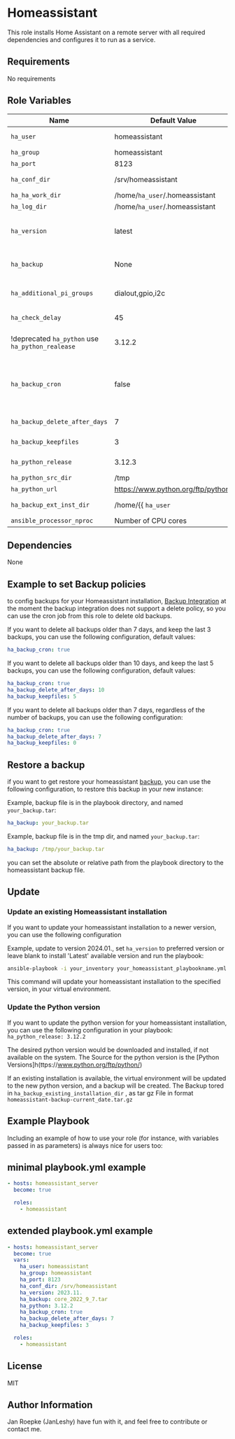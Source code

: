 # Homeassistant

This role installs Home Assistant on a remote server with all required dependencies and configures it to run as a service.

## Requirements

No requirements

## Role Variables

| Name                          | Default Value      | Description                                                                                                                                                                                                                                                                  |
| ----------------------------- | ------------------ | ---------------------------------------------------------------------------------------------------------------------------------------------------------------------------------------------------------------------------------------------------------------------------- |
| `ha_user`                     | homeassistant      | The user which would created and run the homeassistant installation and service                                                                                                                                                                                              |
| `ha_group`                    | homeassistant      | The group which would created                                                                                                                                                                                                                                                |
| `ha_port`                     | 8123               | the webaccess port                                                                                                                                                                                                                                                           |
| `ha_conf_dir`                 | /srv/homeassistant | The config path, where homeassistant woud be installed                                                                                                                                                                                                                       |
| `ha_ha_work_dir` | /home/`ha_user`/.homeassistant | The homeassistant work directory |
| `ha_log_dir` | /home/`ha_user`/.homeassistant | The homeassistant log directory |
| `ha_version`                  | latest             | A specified homeassistant which would be installed, recommendly use for updated to a higher version if the new version is not next version from the current installation.                                                                                                    |
| `ha_backup`                   | None               | set absolute or relative path from playbook directory to the homeassistant backup file [Restore a backup](#restore-a-backup)                                                                                                                                                 |
| `ha_additional_pi_groups`     | dialout,gpio,i2c   | addiotion requrired groups for the homeassitent installation on a rasperry pi, do not change or overwrite the values                                                                                                                                                         |
| `ha_check_delay`              | 45                 | delay in seconds for waiting if Home Assistent is available                                                                                                                                                                                                                  |
| !deprecated `ha_python` use `ha_python_realease`                  | 3.12.2             | The python version for homeassistant, if not available on the system it will be installed check recommend version [Python](https://www.home-assistant.io/installation/macos#install-home-assistant-core)                                                                     |
| `ha_backup_cron`              | false              | if set to true, it creates an cron entry for your homeassistant user, a custom delete time for backups, per day (var: `ha_backup_delete_after_days`) or per keep files (`ha_backup_delete_after_days`) and combining both values. [Example](#example-to-set-backup-policies) |
| `ha_backup_delete_after_days` | 7                  | delete all backups older definded value in days, if you want delete                                                                                                                                                                                                          |
| `ha_backup_keepfiles`         | 3                  | keep defined value files, regardless the `ha_backup_delete_after_days` value                                                                                                                                                                                                 |
|`ha_python_release`| 3.12.3  | # See <https://www.python.org/downloads/source/> |
|`ha_python_src_dir`| /tmp | download source directory |
|`ha_python_url` | <https://www.python.org/ftp/python/> | Python download URL |
| `ha_backup_ext_inst_dir` | /home/{{ `ha_user` | Backup of existing installation, in case of python backup [Info](#update-the-python-version) |
| `ansible_processor_nproc` | Number of CPU cores | Number of processors for the python build |

## Dependencies

None

## Example to set Backup policies

to config backups for your Homeassistant installation, [Backup Integration](https://www.home-assistant.io/integrations/backup/)
at the moment the backup integration does not support a delete policy, so you can use the cron job from this role to delete old backups.

If you want to delete all backups older than 7 days, and keep the last 3 backups, you can use the following configuration, default values:

```yaml
ha_backup_cron: true
```

If you want to delete all backups older than 10 days, and keep the last 5 backups, you can use the following configuration, default values:

```yaml
ha_backup_cron: true
ha_backup_delete_after_days: 10
ha_backup_keepfiles: 5
```

If you want to delete all backups older than 7 days, regardless of the number of backups, you can use the following configuration:

```yaml
ha_backup_cron: true
ha_backup_delete_after_days: 7
ha_backup_keepfiles: 0
```

## Restore a backup

if you want to get restore your homeassistant [backup](https://www.home-assistant.io/common-tasks/os/#backups), you can use the following configuration, to restore this backup in your new instance:

Example, backup file is in the playbook directory, and named `your_backup.tar`:

```yaml
ha_backup: your_backup.tar
```

Example, backup file is in the tmp dir, and named `your_backup.tar`:

```yaml
ha_backup: /tmp/your_backup.tar
```

you can set the absolute or relative path from the playbook directory to the homeassistant backup file.

## Update

### Update an existing Homeassistant installation

If you want to update your homeassistant installation to a newer version, you can use the following configuration

Example, update to version 2024.01., set `ha_version` to preferred version or leave blank to install 'Latest' available version and run the playbook:

```bash
ansible-playbook -i your_inventory your_homeassistant_playbookname.yml
```

This command will update your homeassistant installation to the specified version, in your virtual environment.

### Update the Python version

If you want to update the python version for your homeassistant installation, you can use the following configuration in your playbook:
`ha_python_release: 3.12.2`

 The desired python version would be downloaded and installed, if not available on the system. The Source for the python version is the [Python Versions]h(ttps://www.python.org/ftp/python/)

If an existing installation is available, the virtual environment will be updated to the new python version, and a backup will be created.
The Backup tored in `ha_backup_existing_installation_dir` , as tar gz File in format `homeassistant-backup-current_date.tar.gz`

## Example Playbook

Including an example of how to use your role (for instance, with variables passed in as parameters) is always nice for users too:

## minimal playbook.yml example

```yaml
- hosts: homeassistant_server
  become: true

  roles:
    - homeassistant
```

## extended playbook.yml example

```yaml
- hosts: homeassistant_server
  become: true
  vars:
    ha_user: homeassistant
    ha_group: homeassistant
    ha_port: 8123
    ha_conf_dir: /srv/homeassistant
    ha_version: 2023.11.
    ha_backup: core_2022_9_7.tar
    ha_python: 3.12.2
    ha_backup_cron: true
    ha_backup_delete_after_days: 7
    ha_backup_keepfiles: 3

  roles:
    - homeassistant
```

## License

MIT

## Author Information

Jan Roepke (JanLeshy)
have fun with it, and feel free to contribute or contact me.

